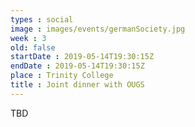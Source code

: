 ```yaml
---
types : social
image : images/events/germanSociety.jpg
week : 3
old: false
startDate : 2019-05-14T19:30:15Z
endDate : 2019-05-14T19:30:15Z
place : Trinity College
title : Joint dinner with OUGS
---
```


TBD



